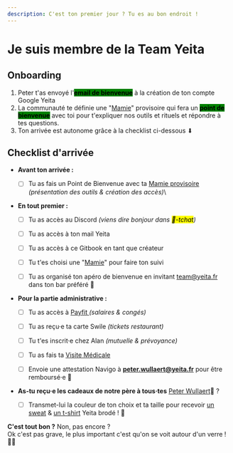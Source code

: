 ```yaml
---
description: C'est ton premier jour ? Tu es au bon endroit !
---
```


# Je suis membre de la Team Yeita

## Onboarding

1. Peter t'as envoyé l'<mark style="background-color:green;">**email de bienvenue**</mark> à la création de ton compte Google Yeita
2. La communauté te définie une "[Mamie](le-suivi-mamie.md)" provisoire qui fera un <mark style="background-color:green;">**point de bienvenue**</mark> avec toi pour t'expliquer nos outils et rituels et répondre à tes questions.
3. Ton arrivée est autonome grâce à la checklist ci-dessous ⬇

## Checklist d'arrivée

* **Avant ton arrivée :**&#x20;
  * [ ] Tu as fais un Point de Bienvenue avec ta [Mamie provisoire ](le-suivi-mamie.md)\
    _(présentation des outils & création des accès)_\

*   **En tout premier :**     &#x20;

    * [ ] Tu as accès au Discord _(viens dire bonjour dans <mark style="background-color:yellow;">💬-tchat</mark>)_
    * [ ] Tu as accès à ton mail Yeita&#x20;
    * [ ] Tu as accès à ce Gitbook en tant que créateur
    * [ ] Tu t'es choisi une "[Mamie](https://app.gitbook.com/o/gkVcm8Pssbr2KEjh9khz/s/pmXoIPcdbRBboDbV3rQL/\~/changes/STEzjKl7TijHNfTJi3zC/yeita/les-premiers-pas-chez-yeita/je-suis-membre-de-la-team-yeita/le-suivi-mamie)" pour faire ton suivi
    * [ ] Tu as organisé ton apéro de bienvenue en invitant [team@yeita.fr](mailto:team@yeita.fr) dans ton bar préféré :tada:


*   **Pour la partie administrative :**&#x20;

    * [ ] Tu as accès à [Payfit ](payfit-cra-and-note-de-frais.md)_(salaires & congés)_
    * [ ] Tu as reçu·e ta carte Swile _(tickets restaurant)_
    * [ ] Tu t'es inscrit·e chez Alan _(mutuelle & prévoyance)_
    * [ ] Tu as fais ta [Visite Médicale](visite-medicale.md)
    * [ ] Envoie une attestation Navigo à **peter.wullaert@yeita.fr** pour être remboursé·e 🚃


* **As-tu reçu·e les cadeaux de notre père à tous·tes** [Peter Wullaert](https://app.gitbook.com/u/c8haRii4T2aSVAPPdX6sGIcA8IO2 "mention")🎅  ?
  * [ ] Transmet-lui la couleur de ton choix et ta taille pour recevoir [un sweat](https://www.stanleystella.com/fr-be/unisexe/sweatshirts/cruiser-stsu822?returnurl=%2ffr-be%2funisexe%2fsweatshirts%2f) & [un t-shirt](https://www.stanleystella.com/fr-be/unisexe/t-shirt/creator-sttu755?returnurl=%2ffr-be%2funisexe%2ft-shirt%2f) Yeita brodé ! 👕

**C'est tout bon ?** Non, pas encore ? \
Ok c'est pas grave, le plus important c'est qu'on se voit autour d'un verre ! 🥳🍻
